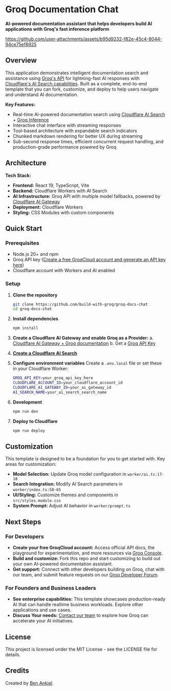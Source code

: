 # Groq Documentation Chat

**AI-powered documentation assistant that helps developers build AI applications with Groq's fast inference platform**



https://github.com/user-attachments/assets/b95d9232-f82e-45c4-8044-94ce75ef8925



## Overview

This application demonstrates intelligent documentation search and assistance using [Groq's API](https://console.groq.com/home) for lightning-fast AI responses with [Cloudflare's AI Search capabilities](https://developers.cloudflare.com/ai-search/). Built as a complete, end-to-end template that you can fork, customize, and deploy to help users navigate and understand AI documentation.

**Key Features:**
- Real-time AI-powered documentation search using [Cloudflare AI Search](https://developers.cloudflare.com/ai-search/) + [Groq Inference](https://console.groq.com/home)
- Interactive chat interface with streaming responses
- Tool-based architecture with expandable search indicators
- Chunked markdown rendering for better UX during streaming
- Sub-second response times, efficient concurrent request handling, and production-grade performance powered by Groq

## Architecture

**Tech Stack:**
- **Frontend:** React 19, TypeScript, Vite
- **Backend:** Cloudflare Workers with AI Search
- **AI Infrastructure:** Groq API with multiple model fallbacks, powered by [Cloudflare AI Gateway](https://developers.cloudflare.com/ai-gateway/usage/providers/groq/)
- **Deployment:** Cloudflare Workers
- **Styling:** CSS Modules with custom components

## Quick Start

### Prerequisites
- Node.js 20+ and npm
- Groq API key ([Create a free GroqCloud account and generate an API key here](https://console.groq.com/keys))
- Cloudflare account with Workers and AI enabled

### Setup

1. **Clone the repository**
   ```bash
   git clone https://github.com/build-with-groq/groq-docs-chat
   cd groq-docs-chat
   ```

2. **Install dependencies**
   ```bash
   npm install
   ```

3. **Create a Cloudflare AI Gateway and enable Groq as a Provider:**
    a. [Cloudflare AI Gateway + Groq documentation](https://developers.cloudflare.com/ai-gateway/usage/providers/groq/)
    b. Get a [Groq API Key](https://console.groq.com/keys)

4. [**Create a Cloudflare AI Search**](https://developers.cloudflare.com/ai-search/)

3. **Configure environment variables**
   Create a `.env.local` file or set these in your Cloudflare Worker:
   ```bash
   GROQ_API_KEY=your_groq_api_key_here
   CLOUDFLARE_ACCOUNT_ID=your_cloudflare_account_id
   CLOUDFLARE_AI_GATEWAY_ID=your_ai_gateway_id
   AI_SEARCH_NAME=your_ai_search_search_name
   ```

4. **Development**
   ```bash
   npm run dev
   ```

5. **Deploy to Cloudflare**
   ```bash
   npm run deploy
   ```

## Customization
This template is designed to be a foundation for you to get started with. Key areas for customization:
- **Model Selection:** Update Groq model configuration in `worker/ai.ts:17-18`
- **Search Integration:** Modify AI Search parameters in `worker/index.ts:58-65`
- **UI/Styling:** Customize themes and components in `src/styles.module.css`
- **System Prompt:** Adjust AI behavior in `worker/prompt.ts`

## Next Steps
### For Developers
- **Create your free GroqCloud account:** Access official API docs, the playground for experimentation, and more resources via [Groq Console](https://console.groq.com).
- **Build and customize:** Fork this repo and start customizing to build out your own AI-powered documentation assistant.
- **Get support:** Connect with other developers building on Groq, chat with our team, and submit feature requests on our [Groq Developer Forum](https://community.groq.com).
### For Founders and Business Leaders
- **See enterprise capabilities:** This template showcases production-ready AI that can handle realtime business workloads. Explore other applications and use cases.
- **Discuss Your needs:** [Contact our team](https://groq.com/enterprise-access/) to explore how Groq can accelerate your AI initiatives.


## License
This project is licensed under the MIT License - see the LICENSE file for details.

## Credits
Created by [Ben Ankiel](https://www.linkedin.com/in/ben-ankiel).
